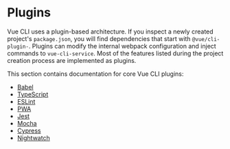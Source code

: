 # Plugins

Vue CLI uses a plugin-based architecture. If you inspect a newly created project's `package.json`, you will find dependencies that start with `@vue/cli-plugin-`. Plugins can modify the internal webpack configuration and inject commands to `vue-cli-service`. Most of the features listed during the project creation process are implemented as plugins.

This section contains documentation for core Vue CLI plugins:

- [Babel](babel.md)
- [TypeScript](typescript.md)
- [ESLint](eslint.md)
- [PWA](pwa.md)
- [Jest](jest.md)
- [Mocha](mocha.md)
- [Cypress](cypress.md)
- [Nightwatch](nightwatch.md)
